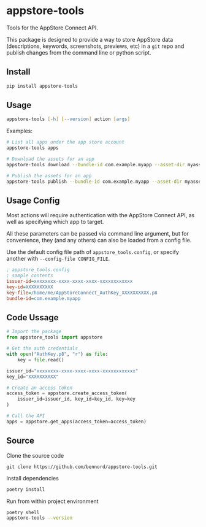 # appstore-tools

Tools for the AppStore Connect API.

This package is designed to provide a way to store AppStore data (descriptions, keywords, screenshots, previews, etc) in a `git` repo and publish changes from the command line or python script.

## Install

```zsh
pip install appstore-tools
```

## Usage

```zsh
appstore-tools [-h] [--version] action [args]
```

Examples:

```zsh
# List all apps under the app store account
appstore-tools apps

# Download the assets for an app
appstore-tools download --bundle-id com.example.myapp --asset-dir myassets

# Publish the assets for an app
appstore-tools publish --bundle-id com.example.myapp --asset-dir myassets
```

## Usage Config

Most actions will require authentication with the AppStore Connect API, as well as specifying which app to target.

All these parameters can be passed via command line argument, but for convenience, they (and any others) can also be loaded from a config file.

Use the default config file path of `appstore_tools.config`, or specify another with `--config-file CONFIG_FILE`.

```ini
; appstore_tools.config
; sample contents
issuer-id=xxxxxxxx-xxxx-xxxx-xxxx-xxxxxxxxxxxx
key-id=XXXXXXXXXX
key-file=/home/me/AppStoreConnect_AuthKey_XXXXXXXXXX.p8
bundle-id=com.example.myapp
```

## Code Ussage

```python
# Import the package
from appstore_tools import appstore

# Get the auth credentials
with open("AuthKey.p8", "r") as file:
    key = file.read()

issuer_id="xxxxxxxx-xxxx-xxxx-xxxx-xxxxxxxxxxxx"
key_id="XXXXXXXXXX"

# Create an access token
access_token = appstore.create_access_token(
    issuer_id=issuer_id, key_id=key_id, key=key
)

# Call the API
apps = appstore.get_apps(access_token=access_token)

```

## Source

Clone the source code

```
git clone https://github.com/bennord/appstore-tools.git
```

Install dependencies

```zsh
poetry install
```

Run from within project environment

```zsh
poetry shell
appstore-tools --version
```
